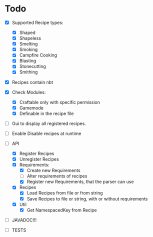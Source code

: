 # Todo

- [X] Supported Recipe types:
    - [X] Shaped
    - [X] Shapeless
    - [X] Smelting
    - [X] Smoking
    - [X] Campfire Cooking
    - [X] Blasting
    - [X] Stonecutting
    - [X] Smithing
- [X] Recipes contain nbt
- [X] Check Modules:
    - [X] Craftable only with specific permission
    - [X] Gamemode
    - [X] Definable in the recipe file
- [ ] Gui to display all registered recipes.
- [ ] Enable Disable recipes at runtime

- [ ] API
    - [X] Register Recipes
    - [X] Unregister Recipes
    - [X] Requirements:
        - [X] Create new Requirements
        - [ ] Alter requirements of recipes
        - [X] Register new Requirements, that the parser can use
    - [X] Recipes
        - [X] Load Recipes from file or from string
        - [X] Save Recipes to file or string, with or without requirements
    - [X] Util
        - [X] Get NamespacedKey from Recipe

- [ ] JAVADOC!!!
- [ ] TESTS